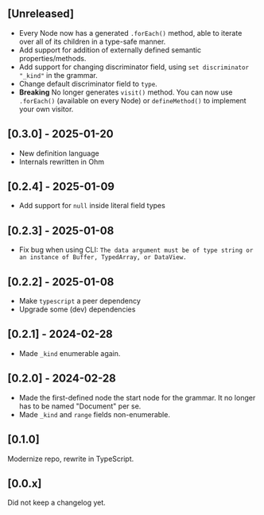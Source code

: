 ## [Unreleased]

- Every Node now has a generated `.forEach()` method, able to iterate over all of its
  children in a type-safe manner.
- Add support for addition of externally defined semantic properties/methods.
- Add support for changing discriminator field, using `set discriminator "_kind"` in the
  grammar.
- Change default discriminator field to `type`.
- **Breaking** No longer generates `visit()` method. You can now use `.forEach()`
  (available on every Node) or `defineMethod()` to implement your own visitor.

## [0.3.0] - 2025-01-20

- New definition language
- Internals rewritten in Ohm

## [0.2.4] - 2025-01-09

- Add support for `null` inside literal field types

## [0.2.3] - 2025-01-08

- Fix bug when using CLI:
  `The data argument must be of type string or an instance of Buffer, TypedArray, or DataView.`

## [0.2.2] - 2025-01-08

- Make `typescript` a peer dependency
- Upgrade some (dev) dependencies

## [0.2.1] - 2024-02-28

- Made `_kind` enumerable again.

## [0.2.0] - 2024-02-28

- Made the first-defined node the start node for the grammar. It no longer has to be named
  "Document" per se.
- Made `_kind` and `range` fields non-enumerable.

## [0.1.0]

Modernize repo, rewrite in TypeScript.

## [0.0.x]

Did not keep a changelog yet.
